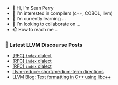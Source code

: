 - 👋 Hi, I’m Sean Perry
- 👀 I’m interested in compilers (c++, COBOL, llvm)
- 🌱 I’m currently learning ...
- 💞️ I’m looking to collaborate on ...
- 📫 How to reach me ...

<!---
s66perry/s66perry is a ✨ special ✨ repository because its `README.md` (this file) appears on your GitHub profile.
You can click the Preview link to take a look at your changes.
--->
### 📕 Latest LLVM Discourse Posts

<!-- DISCOURSE-LLVM:START -->
- [[RFC] `index` dialect](https://discourse.llvm.org/t/rfc-index-dialect/65540#post_4)
- [[RFC] `index` dialect](https://discourse.llvm.org/t/rfc-index-dialect/65540#post_3)
- [[RFC] `index` dialect](https://discourse.llvm.org/t/rfc-index-dialect/65540#post_2)
- [Llvm-reduce: short/medium-term directions](https://discourse.llvm.org/t/llvm-reduce-short-medium-term-directions/64591#post_5)
- [LLVM Blog: Text formatting in C++ using libc++](https://discourse.llvm.org/t/llvm-blog-text-formatting-in-c-using-libc/65544#post_1)
<!-- DISCOURSE-LLVM:END -->
